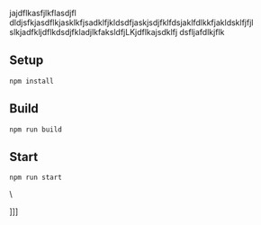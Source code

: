 jajdflkasfjlkflasdjfl
dldjsfkjasdflkjasklkfjsadklfjkldsdfjaskjsdjfklfdsjaklfdlkkfjakldsklfjfjl
slkjadfkljdflkdsdjfkladjlkfaksldfjLKjdflkajsdklfj
dsfljafdlkjflk


## Setup


`npm install`

## Build

`npm run build`

## Start

`npm run start`










\





]]]


